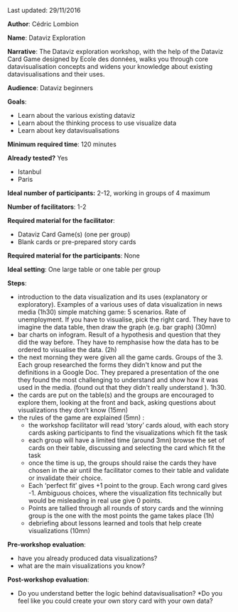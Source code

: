 Last updated: 29/11/2016

**Author**: Cédric Lombion

**Name**: Dataviz Exploration

**Narrative**: The Dataviz exploration workshop, with the help of the Dataviz Card Game designed by Ecole des données, walks you through core datavisualisation concepts and widens your knowledge about existing datavisualisations and their uses.

**Audience**: Dataviz beginners

**Goals**:

* Learn about the various existing dataviz
* Learn about the thinking process to use visualize data
* Learn about key datavisualisations

**Minimum required time**: 120 minutes

**Already tested?** Yes

* Istanbul
* Paris

**Ideal number of participants:** 2-12, working in groups of 4 maximum

**Number of facilitators**: 1-2

**Required material for the facilitator**:

* Dataviz Card Game(s) (one per group)
* Blank cards or pre-prepared story cards

**Required material for the participants**:
None

**Ideal setting**:
One large table or one table per group

**Steps**:

* introduction to the data visualization and its uses (explanatory or exploratory). Examples of a various uses of data visualization in news media (1h30)
simple matching game: 5 scenarios. Rate of unemployment. If you have to visualise, pick the right card. They have to imagine the data table, then draw the graph (e.g. bar graph) (30mn)
* bar charts on infogram. Result of a hypothesis and question that they did the way before. They have to remphasise how the data has to be ordered to visualise the data. (2h)
* the next morning they were given all the game cards. Groups of the 3. Each group researched the forms they didn't know and put the definitions in a Google Doc. They prepared a presentation of the one they found the most challenging to understand and show how it was used in the media. (found out that they didn't really understand ). 1h30.
* the cards are put on the table(s) and the groups are encouraged to explore them, looking at the front and back, asking questions about visualizations they don’t know (15mn)
* the rules of the game are explained (5mn) :
     * the workshop facilitator will read ‘story’ cards aloud, with each story cards asking participants to find the visualizations which fit the task
     * each group will have a limited time (around 3mn) browse the set of cards on their table, discussing and selecting the card which fit the task
     * once the time is up, the groups should raise the cards they have chosen in the air until the facilitator comes to their table and validate or invalidate their choice.
     * Each ‘perfect fit’ gives +1 point to the group. Each wrong card gives -1. Ambiguous choices, where the visualization fits technically but would be misleading in real use give 0 points.
     * Points are tallied through all rounds of story cards and the winning group is the one with the most points
the game takes place (1h)
     * debriefing about lessons learned and tools that help create visualizations (10mn)

**Pre-workshop evaluation**:

* have you already produced data visualizations?
* what are the main visualizations you know?

**Post-workshop evaluation**:

* Do you understand better the logic behind datavisualisation?
*Do you feel like you could create your own story card with your own data?